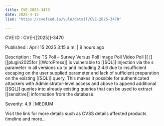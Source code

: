```yaml
---
title: CVE-2025-3470
date: 2025-4-15
lien: "https://cvefeed.io/vuln/detail/CVE-2025-3470"

---
```


CVE ID : CVE-[[2025]]-3470

Published :  April 15
2025
3:15 a.m. | 9 hours ago

Description : The TS Poll – Survey
Versus Poll
Image Poll
Video Poll  [[ [[ [[plugin2025for  [[WordPress]] is vulnerable to  [[SQL]] Injection via the s parameter in all versions up to
and including
2.4.6 due to insufficient escaping on the user supplied parameter and lack of sufficient preparation on the existing  [[SQL]] query.  This makes it possible for authenticated attackers
with Administrator-level access and above
to append additional  [[SQL]] queries into already existing queries that can be used to extract  [[sensitive]] information from the database.

Severity: 4.9 | MEDIUM

Visit the link for more details
such as CVSS details
affected products
timeline
and more...
